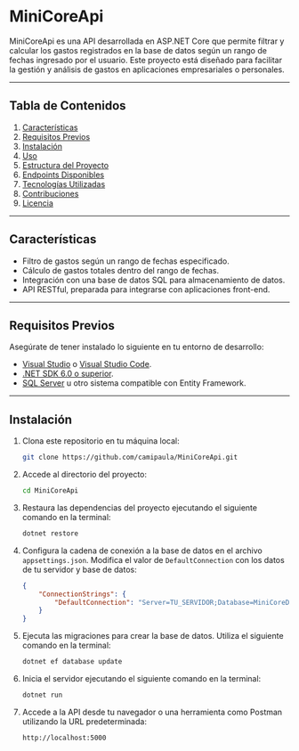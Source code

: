 # MiniCoreApi

MiniCoreApi es una API desarrollada en ASP.NET Core que permite filtrar y calcular los gastos registrados en la base de datos según un rango de fechas ingresado por el usuario. Este proyecto está diseñado para facilitar la gestión y análisis de gastos en aplicaciones empresariales o personales.

---

## Tabla de Contenidos

1. [Características](#características)
2. [Requisitos Previos](#requisitos-previos)
3. [Instalación](#instalación)
4. [Uso](#uso)
5. [Estructura del Proyecto](#estructura-del-proyecto)
6. [Endpoints Disponibles](#endpoints-disponibles)
7. [Tecnologías Utilizadas](#tecnologías-utilizadas)
8. [Contribuciones](#contribuciones)
9. [Licencia](#licencia)

---

## Características

- Filtro de gastos según un rango de fechas especificado.
- Cálculo de gastos totales dentro del rango de fechas.
- Integración con una base de datos SQL para almacenamiento de datos.
- API RESTful, preparada para integrarse con aplicaciones front-end.

---

## Requisitos Previos

Asegúrate de tener instalado lo siguiente en tu entorno de desarrollo:

- [Visual Studio](https://visualstudio.microsoft.com/) o [Visual Studio Code](https://code.visualstudio.com/).
- [.NET SDK 6.0 o superior](https://dotnet.microsoft.com/).
- [SQL Server](https://www.microsoft.com/es-es/sql-server/sql-server-downloads) u otro sistema compatible con Entity Framework.

---

## Instalación

1. Clona este repositorio en tu máquina local:
   ```bash
   git clone https://github.com/camipaula/MiniCoreApi.git
2. Accede al directorio del proyecto:
   ```bash
   cd MiniCoreApi
3. Restaura las dependencias del proyecto ejecutando el siguiente comando en la terminal:

   ```bash
   dotnet restore
4. Configura la cadena de conexión a la base de datos en el archivo `appsettings.json`. Modifica el valor de `DefaultConnection` con los datos de tu servidor y base de datos:

   ```json
   {
       "ConnectionStrings": {
           "DefaultConnection": "Server=TU_SERVIDOR;Database=MiniCoreDB;Trusted_Connection=True;"
       }
   }
5. Ejecuta las migraciones para crear la base de datos. Utiliza el siguiente comando en la terminal:

   ```bash
   dotnet ef database update
6. Inicia el servidor ejecutando el siguiente comando en la terminal:

   ```bash
   dotnet run
7. Accede a la API desde tu navegador o una herramienta como Postman utilizando la URL predeterminada: 

   ```plaintext
   http://localhost:5000
